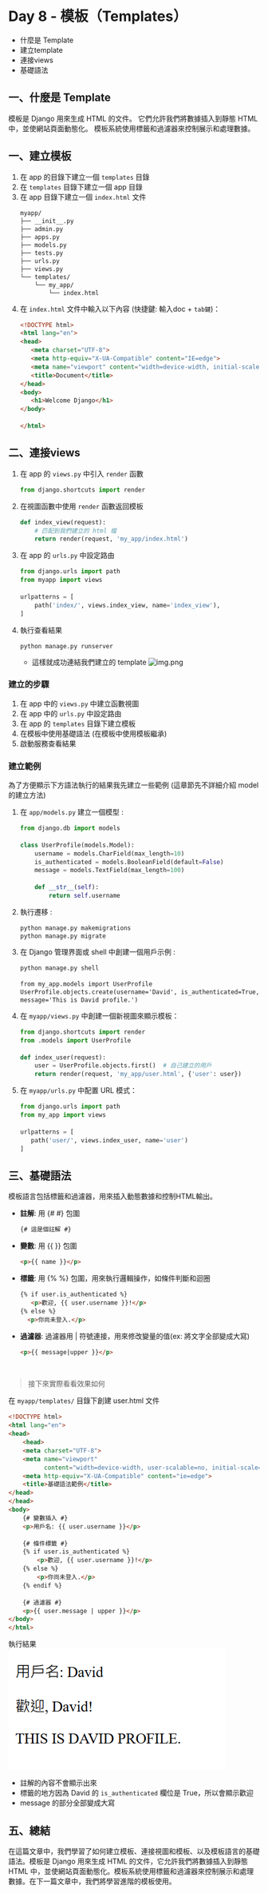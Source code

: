 # Day 8 - 模板（Templates）
- 什麼是 Template
- 建立template
- 連接views
- 基礎語法


## 一、什麼是 Template

模板是 Django 用來生成 HTML 的文件。
它們允許我們將數據插入到靜態 HTML 中，並使網站頁面動態化。
模板系統使用標籤和過濾器來控制展示和處理數據。

## 一、建立模板
1. 在 app 的目錄下建立一個 `templates` 目錄
2. 在 `templates` 目錄下建立一個 app 目錄
3. 在 app 目錄下建立一個 `index.html` 文件
    ```commandline
    myapp/
    ├── __init__.py
    ├── admin.py
    ├── apps.py
    ├── models.py
    ├── tests.py
    ├── urls.py
    ├── views.py
    └── templates/
        └── my_app/
            └── index.html
    ```
3. 在 `index.html` 文件中輸入以下內容 (快捷鍵: 輸入doc + `tab鍵`)：
    ```html
   <!DOCTYPE html>
   <html lang="en">
   <head>
       <meta charset="UTF-8">
       <meta http-equiv="X-UA-Compatible" content="IE=edge">
       <meta name="viewport" content="width=device-width, initial-scale=1.0">
       <title>Document</title>
   </head>
   <body>
       <h1>Welcome Django</h1>
   </body>
   
   </html>
   ```

## 二、連接views
1. 在 app 的 `views.py` 中引入 `render` 函數
    ```python
    from django.shortcuts import render
    ```
2. 在視圖函數中使用 `render` 函數返回模板
    ```python
    def index_view(request):
        # 匹配到我們建立的 html 檔
        return render(request, 'my_app/index.html')
    ```
3. 在 app 的 `urls.py` 中設定路由
    ```python
    from django.urls import path
    from myapp import views

    urlpatterns = [
        path('index/', views.index_view, name='index_view'),
    ]
    ```
4. 執行查看結果
    ```commandline
    python manage.py runserver
    ```
    - 這樣就成功連結我們建立的 template
    ![img.png](img.png)

### 建立的步驟
1. 在 app 中的 `views.py` 中建立函數視圖
2. 在 app 中的 `urls.py` 中設定路由
3. 在 app 的 `templates` 目錄下建立模板
4. 在模板中使用基礎語法 (在模板中使用模板繼承)
6. 啟動服務查看結果

 

### 建立範例
為了方便顯示下方語法執行的結果我先建立一些範例 (這章節先不詳細介紹 model 的建立方法)

1. 在 `app/models.py` 建立一個模型 :
    ```python
    from django.db import models
    
    class UserProfile(models.Model):
        username = models.CharField(max_length=10)
        is_authenticated = models.BooleanField(default=False)
        message = models.TextField(max_length=100)
    
        def __str__(self):
            return self.username
    ```

2. 執行遷移 :
    ```commandline
    python manage.py makemigrations
    python manage.py migrate
    ```
    
3. 在 Django 管理界面或 shell 中創建一個用戶示例 :
    ```shell
    python manage.py shell
    
    from my_app.models import UserProfile
    UserProfile.objects.create(username='David', is_authenticated=True, message='This is David profile.')
    ```
4. 在 `myapp/views.py` 中創建一個新視圖來顯示模板：
    ```python
    from django.shortcuts import render
    from .models import UserProfile
    
    def index_user(request):
        user = UserProfile.objects.first()  # 自己建立的用戶
        return render(request, 'my_app/user.html', {'user': user})
    ```

5. 在 `myapp/urls.py` 中配置 URL 模式：
    ```python
   from django.urls import path
   from my_app import views
   
   urlpatterns = [
       path('user/', views.index_user, name='user')
   ]
    ```

## 三、基礎語法
模板語言包括標籤和過濾器，用來插入動態數據和控制HTML輸出。 

- **註解**: 用 {# #} 包圍
  ```html
  {# 這是個註解 #}
  ```
- **變數**: 用 {{ }} 包圍
    ```html
    <p>{{ name }}</p>
    ```
- **標籤**: 用 {% %} 包圍，用來執行邏輯操作，如條件判斷和迴圈
  ```html
  {% if user.is_authenticated %}
     <p>歡迎, {{ user.username }}!</p>
  {% else %}
    <p>你尚未登入.</p>
  ```
- **過濾器**: 過濾器用 | 符號連接，用來修改變量的值(ex: 將文字全部變成大寫)
  ```html
  <p>{{ message|upper }}</p>
  ```     

<br>

> 接下來實際看看效果如何  

在 `myapp/templates/` 目錄下創建 user.html 文件
```html
<!DOCTYPE html>
<html lang="en">
<head>
    <head>
    <meta charset="UTF-8">
    <meta name="viewport"
          content="width=device-width, user-scalable=no, initial-scale=1.0, maximum-scale=1.0, minimum-scale=1.0">
    <meta http-equiv="X-UA-Compatible" content="ie=edge">
    <title>基礎語法範例</title>
</head>
</head>
<body>
    {# 變數插入 #}
    <p>用戶名: {{ user.username }}</p>
    
    {# 條件標籤 #}
    {% if user.is_authenticated %}
        <p>歡迎, {{ user.username }}!</p>
    {% else %}
        <p>你尚未登入.</p>
    {% endif %}

    {# 過濾器 #}
    <p>{{ user.message | upper }}</p>
</body>
</html>

```

執行結果  
![img_1.png](img_1.png)
- 註解的內容不會顯示出來
- 標籤的地方因為 David 的 `is_authenticated` 欄位是 True，所以會顯示歡迎
- message 的部分全部變成大寫

## 五、總結

在這篇文章中，我們學習了如何建立模板、連接視圖和模板、以及模板語言的基礎語法。模板是 Django 用來生成 HTML 的文件，它允許我們將數據插入到靜態 HTML 中，並使網站頁面動態化。模板系統使用標籤和過濾器來控制展示和處理數據。在下一篇文章中，我們將學習進階的模板使用。

